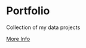 # Portfolio

Collection of my data projects

[More Info](https://emanuelemirante.github.io/index.html)
